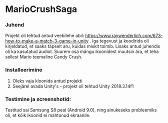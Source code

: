# MarioCrushSaga

### Juhend
Projekt oli tehtud antud veebilehe abil: https://www.raywenderlich.com/673-how-to-make-a-match-3-game-in-unity . Iga tegevust ja koodirida oli kirjeldatud,
et saaks täpselt aru, kuidas miskit toimib. Lisaks antud juhendis oli ka kasutatud audiot. Suurem osa mängu ikoonidest muutsin ära, et teha sellest 
Mario teemaline Candy Crush.

### Installeerimine
1. Oleks vaja kloonida antud projekti
2. Seejärel avada Unity's - projekt oli tehtud Unity 2018.3.14f1

### Testimine ja screenshotid:
Testitud sai Samsung S8 peal (Android 9.0), ning ainukeseks probleemiks oli, et kõik ikoonid ei mahtunud ekraanile.



